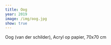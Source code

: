 ```yaml
---
title: Oog
year: 2019
image: /img/oog.jpg
show: true
---
```

Oog (van der schilder), Acryl op papier, 70x70 cm